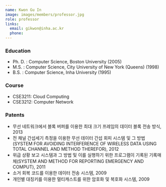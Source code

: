 ```yaml
---
name: Kwon Gu In
image: images/members/professor.jpg
role: professor
links:
  email: gikwon@inha.ac.kr
  phone: 
---
```


### Education
- Ph. D. : Computer Science, Boston University (2005)
- M.S. : Computer Science, City University of New York (Queens) (1998)
- B.S. : Computer Science, Inha University (1995)

### Course
- CSE3211: Cloud Computing
- CSE3212: Computer Network

### Patents
- 무선 네트워크에서 블록 버퍼를 이용한 최대 크기 프레임의 데이터 블록 전송 방식, 2013
- 전 채널 간섭세기 측정을 이용한 무선 데이터 간섭 회피 시스템 및 그 방법(SYSTEM FOR AVOIDING INTERFERENCE OF WIRELESS DATA USING TOTAL CHANNEL AND METHOD THEREFOR), 2012
- 위급 상황 보고 시스템과 그 방법 및 이를 실행하기 위한 프로그램이 기록된 기록매체(SYSTEM AND METHOD FOR REPORTING EMERGENCY AND COMPUT), 2011
- 소거 회복 코드를 이용한 데이터 전송 시스템, 2009
- 개인별 대칭키를 이용한 멀티캐스트를 위한 암호화 및 복호화 시스템, 2009